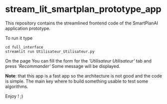 # stream_lit_smartplan_prototype_app

This repository contains the streamlined frontend code of the SmartPlanAI application 
prototype.

To run it type
```shell
cd full_interface
streamlit run Utilisateur_Utilisateur.py
```

On the page You can fill the form for the *'Utilisateur Utilisateur'* tab and press 
*'Recommander'* Some message will be displayed.

**Note**: that this app is a fast app so the architecture is not good and the code is 
simple. The 
main key where to build something usable to test some algorithms.

Enjoy ! ;)

